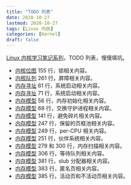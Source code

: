 ```yaml
---
title: "TODO 列表"
date: 2020-10-27
lastmod: 2020-10-27
tags: [Linux 内核]
categories: [Kernel]
draft: false
---
```


[Linux 内核学习笔记系列](/posts/kernel/kernel)，TODO 列表，慢慢填坑。

<!--more-->

- [内核位图](/posts/kernel/data-structure/bitmap) 155 行，锁相关内容。
- [内核队列](/posts/kernel/data-structure/kfifo) 261 行，屏障相关内容。
- [内存寻址](/posts/kernel/memory/address) 61 行，系统启动相关内容。
- [内存寻址](/posts/kernel/memory/address) 71 行，系统启动相关内容。
- [内存模型](/posts/kernel/memory/model) 56 行，内存初始化相关内容。
- [内存模型](/posts/kernel/memory/model) 68 行，交换守护进程相关内容。
- [内存模型](/posts/kernel/memory/model) 141 行，避免碎片相关内容。
- [内存模型](/posts/kernel/memory/model) 247 行，保留的页框池相关内容。
- [内存模型](/posts/kernel/memory/model) 249 行，per-CPU 相关内容。
- [内存模型](/posts/kernel/memory/model) 251 行，伙伴系统相关内容。
- [内存模型](/posts/kernel/memory/model) 279 和 300 行，内存扫描相关内容。
- [内存模型](/posts/kernel/memory/model) 306 行，等待队列相关内容。
- [内存模型](/posts/kernel/memory/model) 381 行，slub 分配器相关内容。
- [内存模型](/posts/kernel/memory/model) 383 行，匿名页相关内容。
- [内存模型](/posts/kernel/memory/model) 385 行，活动页和不活动页相关内容。
